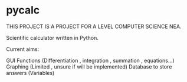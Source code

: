 # pycalc
THIS PROJECT IS A PROJECT FOR A LEVEL COMPUTER SCIENCE NEA.

Scientific calculator written in Python.

Current aims:

GUI
Functions (Differentiation , integration , summation , equations...)
Graphing (Limited , unsure if will be implemented)
Database to store answers (Variables)
